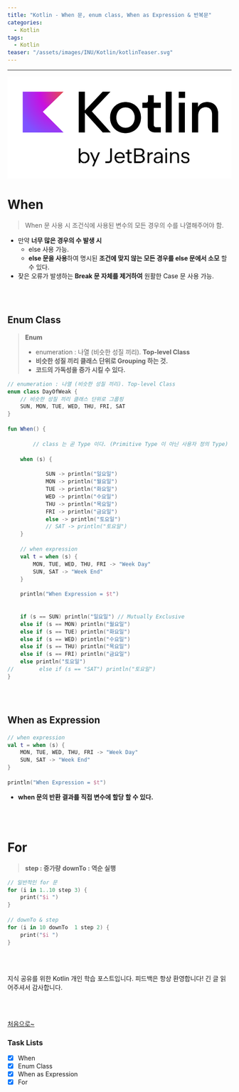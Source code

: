 ```yaml
---
title: "Kotlin - When 문, enum class, When as Expression & 반복문"
categories:
  - Kotlin
tags:
  - Kotlin
teaser: "/assets/images/INU/Kotlin/kotlinTeaser.svg"
---
```

<!-- Created by Chae Seung Min - CarefreeLife
Visit my Programming blog: https://carefreelife98.github.io --> 
---

![path](/assets/images/INU/Kotlin/kotlinTeaser.svg)

# When
> When 문 사용 시 조건식에 사용된 변수의 모든 경우의 수를 나열해주어야 함.
- 만약 **너무 많은 경우의 수 발생 시**
	- else 사용 가능.
	- **else 문을 사용**하여 명시된 **조건에 맞지 않는 모든 경우를 else 문에서 소모** 할 수 있다.
- 잦은 오류가 발생하는 **Break 문 자체를 제거하여** 원활한 Case 문 사용 가능.

<br><br>

## Enum Class
> **Enum** 
> - enumeration : 나열 (비슷한 성질 끼리). **Top-level Class**
> - **비슷한 성질 끼리 클래스 단위로 Grouping 하는 것.**
> - **코드의 가독성을 증가 시킬 수 있다.**

```kotlin
// enumeration : 나열 (비슷한 성질 끼리). Top-level Class  
enum class DayOfWeak {  
    // 비슷한 성질 끼리 클래스 단위로 그룹핑  
    SUN, MON, TUE, WED, THU, FRI, SAT  
}

fun When() {  
  
        // class 는 곧 Type 이다. (Primitive Type 이 아닌 사용자 정의 Type)        val s: DayOfWeak = SUN  
  
    when (s) {  
  
            SUN -> println("일요일")  
            MON -> println("월요일")  
            TUE -> println("화요일")  
            WED -> println("수요일")  
            THU -> println("목요일")  
            FRI -> println("금요일")  
            else -> println("토요일")  
			// SAT -> println("토요일")
    }
  
	// when expression  
	val t = when (s) {  
		MON, TUE, WED, THU, FRI -> "Week Day"  
		SUN, SAT -> "Week End"  
	}  

	println("When Expression = $t")  


	if (s == SUN) println("일요일") // Mutually Exclusive  
	else if (s == MON) println("월요일")  
	else if (s == TUE) println("화요일")  
	else if (s == WED) println("수요일")  
	else if (s == THU) println("목요일")  
	else if (s == FRI) println("금요일")  
	else println("토요일")  
//        else if (s == "SAT") println("토요일")  
}
```

<br><br>

## When  as Expression
```kotlin
// when expression  
val t = when (s) {  
    MON, TUE, WED, THU, FRI -> "Week Day"  
    SUN, SAT -> "Week End"  
}  
  
println("When Expression = $t")
```
- **when 문의 반환 결과를 직접 변수에 할당 할 수 있다.**

<br><br>

# For
> **step : 증가량**
> **downTo : 역순 실행**

```kotlin
// 일반적인 for 문
for (i in 1..10 step 3) {
	print("$i ")
}

// downTo & step
for (i in 10 downTo  1 step 2) {  
    print("$i ")  
}
```





<br><br>

지식 공유를 위한 Kotlin 개인 학습 포스트입니다.
피드백은 항상 환영합니다!
긴 글 읽어주셔서 감사합니다.



<br><br>

[처음으로~](#)

### Task Lists

>

- [x] When
- [x] Enum Class
- [x] When  as Expression
- [x] For
